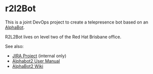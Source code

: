 # r2l2Bot

This is a joint DevOps project to create a telepresence bot based on an
[AlphaBot](https://www.waveshare.com/wiki/AlphaBot).

R2L2Bot lives on level two of the Red Hat Brisbane office.

See also:

* [JIRA Project](https://projects.engineering.redhat.com/projects/R2L2) (internal only)
* [Alphabot2 User Manual](https://www.mouser.com/pdfdocs/Alphabot2-user-manual-en.pdf)
* [AlphaBot2 Wiki](https://www.waveshare.com/wiki/AlphaBot2-Pi)
